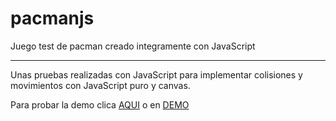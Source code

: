 # pacmanjs

Juego test de pacman creado integramente con JavaScript

---
Unas pruebas realizadas con JavaScript para implementar colisiones y movimientos con JavaScript puro y canvas.

Para probar la demo clica [AQUI](https://gammafp.github.io/pacmanjs/) o en [DEMO](https://gammafp.github.io/pacmanjs/)
